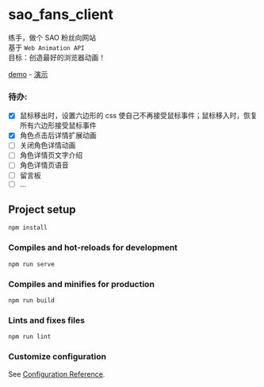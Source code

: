 # sao_fans_client

练手，做个 SAO 粉丝向网站   
基于 `Web Animation API`   
目标：创造最好的浏览器动画！

[demo](https://www.swordartonline.fans)  -  [演示](https://www.swordartonline.fans) 

### 待办:
- [x] 鼠标移出时，设置六边形的 css 使自己不再接受鼠标事件；鼠标移入时，恢复所有六边形接受鼠标事件
- [x] 角色点击后详情扩展动画
- [ ] 关闭角色详情动画
- [ ] 角色详情页文字介绍
- [ ] 角色详情页语音
- [ ] 留言板
- [ ] ...

## Project setup
```
npm install
```

### Compiles and hot-reloads for development
```
npm run serve
```

### Compiles and minifies for production
```
npm run build
```

### Lints and fixes files
```
npm run lint
```

### Customize configuration
See [Configuration Reference](https://cli.vuejs.org/config/).
